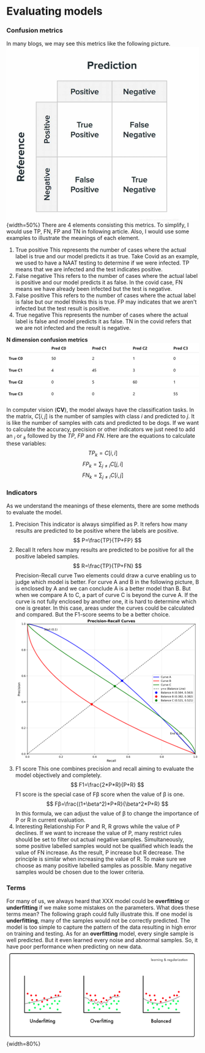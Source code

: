  # Evaluating models
### Confusion metrics
In many blogs, we may see this metrics like the following picture.
![image](./picture/confusion_metrics.png){width=50%}
There are 4 elements consisting this metrics. To simplify, I would use TP, FN, FP and TN in following article. Also, I would use some examples to illustrate the meanings of each element.
1. True positive
This represents the number of cases where the actual label is true and our model predicts it as true. Take Covid as an example, we used to have a NAAT testing to determine if we were infected. TP means that we are infected and the test indicates positive.
2. False negative
This refers to the number of cases where the actual label is positive and our model predicts it as false. In the covid case, FN means we have already been infected but the test is negative.
3. False positive 
This refers to the number of cases where the actual label is false but our model thinks this is true. FP may indicates that we aren't infected but the test result is positive.
4. True negative
This represents the number of cases where the actual label is false and model predicts it as false. TN in the covid refers that we are not infected and the result is negative.

**N dimension confusion metrics**
![image](./picture/4D_confusion_metrics.png)
In computer vision (**CV**), the model always have the classification tasks. In the matrix, $C[i,j]$ is the number of samples with class $i$ and predicted to $j$. It is like the number of samples with cats and predicted to be dogs.
If we want to calculate the accuracy, precision or other indicators we just need to add an $_{i}$ or $_{k}$ followed by the $TP$, $FP$ and $FN$.
Here are the equations to calculate these variables:
$$TP_k = C[i,i]$$
$$FP_k = \sum _{j\not = i} C[j,i]$$
$$FN_k = \sum _{j\not = i} C[i,j]$$
### Indicators
As we understand the meanings of these elements, there are some methods to evaluate the model.
1. Precision
This indicator is always simplified as P. It refers how many results are predicted to be positive where the labels are positive.
$$ P=\frac{TP}{TP+FP} $$
2. Recall
It refers how many results are predicted to be positive for all the positive labeled samples.
$$ R=\frac{TP}{TP+FN} $$
Precision-Recall curve
Two elements could draw a curve enabling us to judge which model is better. For curve A and B in the following picture, B is enclosed by A and we can conclude A is a better model than B. But when we compare A to C, a part of curve C is beyond the curve A. If the curve is not fully enclosed by another one, it is hard to determine which one is greater. In this case, areas under the curves could be calculated and compared. But the F1-score seems to be a better choice. 
![image](./picture/pr_curves.png)
3. F1 score
This one combines precision and recall aiming to evaluate the model objectively and completely.
$$ F1=\frac{2*P*R}{P+R} $$
F1 score is the special case of Fβ score when the value of β is one.
$$ Fβ=\frac{(1+\beta^2)*P*R}{\beta^2*P+R} $$
In this formula, we can adjust the value of β to change the importance of P or R in current evaluation.
4. Interesting Relationship
For P and R, R grows while the value of P declines. If we want to increase the value of P, many restrict rules should be set to filter out actual negative samples. Simultaneously, some positive labelled samples would not be qualified which leads the value of FN increase. As the result, P increase but R decrease. The principle is similar when increasing the value of R. To make sure we choose as many positive labelled samples as possible. Many negative samples would be chosen due to the lower criteria. 
### Terms
For many of us, we always heard that XXX model could be **overfitting** or **underfitting** if we make some mistakes on the parameters. What does these terms mean? The following graph could fully illustrate this. If one model is **underfitting**, many of the samples would not be correctly predicted. The model is too simple to capture the pattern of the data resulting in high error on training and testing. As for an **overfitting** model, every single sample is well predicted. But it even learned every noise and abnormal samples. So, it have poor performance when predicting on new data. 
![image](./picture/overfitting&underfitting.png){width=80%}


